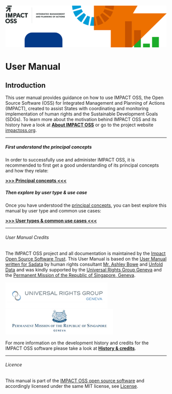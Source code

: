 ![](/assets/header.png)

# User Manual

## Introduction

This user manual provides guidance on how to use IMPACT OSS, the Open Source Software (OSS) for Integrated Management and Planning of Actions (IMPACT), created to assist States with coordinating and monitoring implementation of human rights and the Sustainable Development Goals (SDGs). To learn more about the motivation behind IMPACT OSS and its history have a look at [**About IMPACT OSS**](/about.md) or go to the project website [impactoss.org](https://impactoss.org).

---

##### First understand the principal concepts

In order to successfully use and administer IMPACT OSS, it is recommended to first get a good understanding of its principal concepts and how they relate:

**[>>> Principal concepts <<<](/concepts.md)**

##### Then explore by user type & use case

Once you have understood the [principal concepts](/concepts.md), you can best explore this manual by user type and common use cases:

**[>>> User types & common use cases <<<](/usecases.md)**

---

###### User Manual Credits

The IMPACT OSS project and all documentation is maintained by the [Impact Open Source Software Trust](http://impactoss.org/). This User Manual is based on the [User Manual written for Sadata](https://nmrf.gitbooks.io/sadata/content/) by human rights consultant [Mr. Ashley Bowe](https://www.linkedin.com/in/ashley-bowe-a4716019/) and [Unfold Data](http://unfolddata.com/) and was kindly supported by the [Universal Rights Group Geneva](http://www.universal-rights.org/) and the [Permanent Mission of the Republic of Singapore, Geneva](https://www.mfa.gov.sg/content/mfa/overseasmission/geneva.html).

![](/assets/universal-rights-group.png)![](/assets/singapore-mission-geneva.png)

For more information on the development history and credits for the IMPACT OSS software please take a look at [**History & credits**](/appendix/history.md).

---

###### Licence

This manual is part of the [IMPACT OSS open source software](https://github.com/impactoss/impactoss-server/) and accordingly licensed under the same MIT license, see [License](LICENSE.md).
